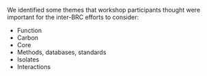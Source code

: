 We identified some themes that workshop participants thought were important for the inter-BRC efforts to consider:

* Function
* Carbon
* Core
* Methods, databases, standards
* Isolates
* Interactions

